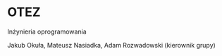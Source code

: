 # OTEZ

Inżynieria oprogramowania

Jakub Okuła,
Mateusz Nasiadka,
Adam Rozwadowski (kierownik grupy)
